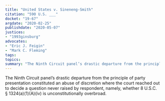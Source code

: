 ```yaml
---
title: "United States v. Sineneng-Smith"
citation: "590 U.S. ___"
docket: "19-67"
argdate: "2020-02-25"
publishdate: "2020-05-07"
justices:
- "1993ginsburg"
advocates:
- "Eric J. Feigin"
- "Mark C. Fleming"
tags:
topics:
summary: "The Ninth Circuit panel’s drastic departure from the principle of party presentation constituted an abuse of discretion where the court reached out to decide a question never raised by respondent, namely, whether 8 U.S.C. § 1324(a)(1)(A)(iv) is unconstitutionally overbroad."
---
```

The Ninth Circuit panel’s drastic departure from the principle of party presentation constituted an abuse of discretion where the court reached out to decide a question never raised by respondent, namely, whether 8 U.S.C. § 1324(a)(1)(A)(iv) is unconstitutionally overbroad.